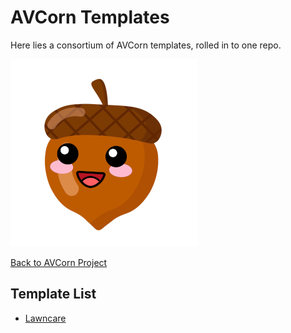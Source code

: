 # AVCorn Templates

Here lies a consortium of AVCorn templates, rolled in to one repo.

![AVCorn Logo](https://raw.githubusercontent.com/AVCorn/avcorn/main/docs/images/avcorn-logo.png "The nut doesn't fall from from the tree!")

[Back to AVCorn Project](https://github.com/AVCorn/avcorn)

## Template List

*   [Lawncare](https://github.com/AVCorn/avcorn-templates-lawncare)